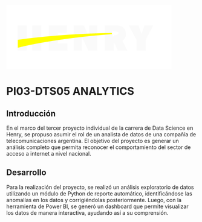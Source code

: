 ![Logo Henry](_src/logo-henry-white-lg.png)

# PI03-DTS05 ANALYTICS

## Introducción

En el marco del tercer proyecto individual de la carrera de Data Science en Henry, se propuso asumir el rol de un analista de datos de una compañía de telecomunicaciones argentina. El objetivo del proyecto es generar un análisis completo que permita reconocer el comportamiento del sector de acceso a internet a nivel nacional.

## Desarrollo

Para la realización del proyecto, se realizó un análisis exploratorio de datos utilizando un módulo de Python de reporte automático, identificándose las anomalías en los datos y corrigiéndolas posteriormente. Luego, con la herramienta de Power BI, se generó un dashboard que permite visualizar los datos de manera interactiva, ayudando así a su comprensión.
